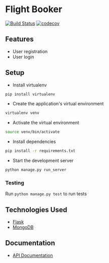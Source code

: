 # Flight Booker

[![Build Status](https://travis-ci.com/otseobande/flight-booker.svg?branch=master)](https://travis-ci.com/otseobande/flight-booker) [![codecov](https://codecov.io/gh/otseobande/flight-booker/branch/master/graph/badge.svg)](https://codecov.io/gh/otseobande/flight-booker)

## Features

- User registration
- User login

## Setup

- Install virtualenv

```bash
pip install virtualenv
```

- Create the application's virtual environment

```bash
virtualenv venv
```

- Activate the virtual environment

```bash
source venv/bin/activate
```

- Install dependencies

```bash
pip install -r requirements.txt
```

- Start the development server

```bash
python manage.py run_server
```

### Testing

Run `python manage.py test` to run tests

## Technologies Used

- [Flask](http://flask.pocoo.org/)
- [MongoDB](https://www.mongodb.com/)


## Documentation

- [API Documentation](https://documenter.getpostman.com/view/3424044/S1a4Y7Yo?version=latest#ea2cb554-596b-4939-a55c-60a23c9bcb71)
